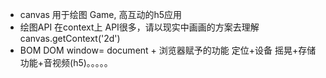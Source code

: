 - canvas 用于绘图 Game, 高互动的h5应用
- 绘图API 在context上 API很多，请以现实中画画的方案去理解 canvas.getContext('2d')
- BOM DOM
   window= document + 浏览器赋予的功能 定位+设备   摇晃+存储功能+音视频(h5)。。。。。
   